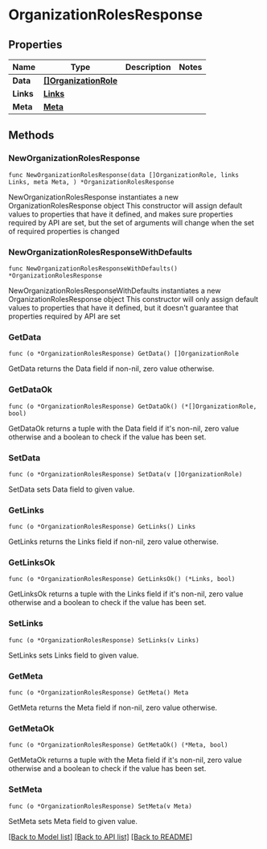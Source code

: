 # OrganizationRolesResponse

## Properties

Name | Type | Description | Notes
------------ | ------------- | ------------- | -------------
**Data** | [**[]OrganizationRole**](OrganizationRole.md) |  | 
**Links** | [**Links**](Links.md) |  | 
**Meta** | [**Meta**](Meta.md) |  | 

## Methods

### NewOrganizationRolesResponse

`func NewOrganizationRolesResponse(data []OrganizationRole, links Links, meta Meta, ) *OrganizationRolesResponse`

NewOrganizationRolesResponse instantiates a new OrganizationRolesResponse object
This constructor will assign default values to properties that have it defined,
and makes sure properties required by API are set, but the set of arguments
will change when the set of required properties is changed

### NewOrganizationRolesResponseWithDefaults

`func NewOrganizationRolesResponseWithDefaults() *OrganizationRolesResponse`

NewOrganizationRolesResponseWithDefaults instantiates a new OrganizationRolesResponse object
This constructor will only assign default values to properties that have it defined,
but it doesn't guarantee that properties required by API are set

### GetData

`func (o *OrganizationRolesResponse) GetData() []OrganizationRole`

GetData returns the Data field if non-nil, zero value otherwise.

### GetDataOk

`func (o *OrganizationRolesResponse) GetDataOk() (*[]OrganizationRole, bool)`

GetDataOk returns a tuple with the Data field if it's non-nil, zero value otherwise
and a boolean to check if the value has been set.

### SetData

`func (o *OrganizationRolesResponse) SetData(v []OrganizationRole)`

SetData sets Data field to given value.


### GetLinks

`func (o *OrganizationRolesResponse) GetLinks() Links`

GetLinks returns the Links field if non-nil, zero value otherwise.

### GetLinksOk

`func (o *OrganizationRolesResponse) GetLinksOk() (*Links, bool)`

GetLinksOk returns a tuple with the Links field if it's non-nil, zero value otherwise
and a boolean to check if the value has been set.

### SetLinks

`func (o *OrganizationRolesResponse) SetLinks(v Links)`

SetLinks sets Links field to given value.


### GetMeta

`func (o *OrganizationRolesResponse) GetMeta() Meta`

GetMeta returns the Meta field if non-nil, zero value otherwise.

### GetMetaOk

`func (o *OrganizationRolesResponse) GetMetaOk() (*Meta, bool)`

GetMetaOk returns a tuple with the Meta field if it's non-nil, zero value otherwise
and a boolean to check if the value has been set.

### SetMeta

`func (o *OrganizationRolesResponse) SetMeta(v Meta)`

SetMeta sets Meta field to given value.



[[Back to Model list]](../README.md#documentation-for-models) [[Back to API list]](../README.md#documentation-for-api-endpoints) [[Back to README]](../README.md)


